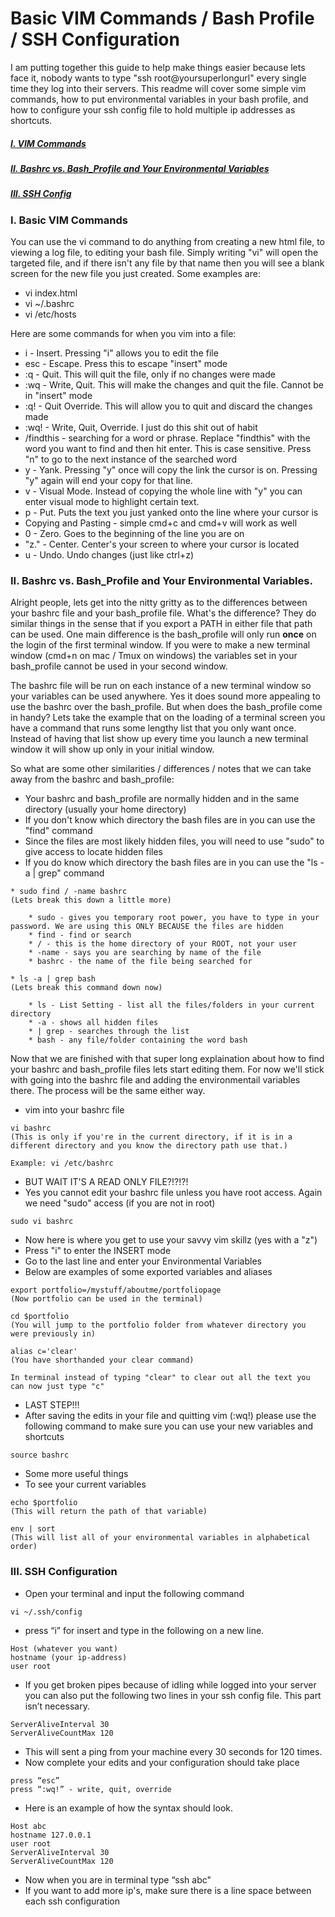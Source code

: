 # Basic VIM Commands / Bash Profile / SSH Configuration

I am putting together this guide to help make things easier because lets face it, nobody wants to type "ssh root@yoursuperlongurl" every single time they log into their servers. This readme will cover some simple vim commands, how to put environmental variables in your bash profile, and how to configure your ssh config file to hold multiple ip addresses as shortcuts.

##### [I. VIM Commands](#vim)
##### [II. Bashrc vs. Bash_Profile and Your Environmental Variables](#bash)
##### [III. SSH Config](#ssh)

### <a name=vim>I. Basic VIM Commands</a>

You can use the vi command to do anything from creating a new html file, to viewing a log file, to editing your bash file. Simply writing "vi" will open the targeted file, and if there isn't any file by that name then you will see a blank screen for the new file you just created. Some examples are:


* vi index.html
* vi ~/.bashrc
* vi /etc/hosts


Here are some commands for when you vim into a file:


* i - Insert. Pressing "i" allows you to edit the file
* esc - Escape. Press this to escape "insert" mode
* :q - Quit. This will quit the file, only if no changes were made
* :wq - Write, Quit. This will make the changes and quit the file. Cannot be in "insert" mode
* :q! - Quit Override. This will allow you to quit and discard the changes made
* :wq! - Write, Quit, Override. I just do this shit out of habit
* /findthis - searching for a word or phrase. Replace "findthis" with the word you want to find and then hit enter. This is case sensitive. Press "n" to go to the next instance of the searched word
* y - Yank. Pressing "y" once will copy the link the cursor is on. Pressing "y" again will end your copy for that line. 
* v - Visual Mode. Instead of copying the whole line with "y" you can enter visual mode to highlight certain text.
* p - Put. Puts the text you just yanked onto the line where your cursor is
* Copying and Pasting - simple cmd+c and cmd+v will work as well
* 0 - Zero. Goes to the beginning of the line you are on
* "z." - Center. Center's your screen to where your cursor is located
* u - Undo. Undo changes (just like ctrl+z)



### <a name=bash>II. Bashrc vs. Bash_Profile and Your Environmental Variables.</a>

Alright people, lets get into the nitty gritty as to the differences between your bashrc file and your bash_profile file. What's the difference? They do similar things in the sense that if you export a PATH in either file that path can be used. One main difference is the bash_profile will only run **once** on the login of the first terminal window. If you were to make a new terminal window (cmd+n on mac / Tmux on windows) the variables set in your bash_profile cannot be used in your second window. 

The bashrc file will be run on each instance of a new terminal window so your variables can be used anywhere. Yes it does sound more appealing to use the bashrc over the bash_profile. But when does the bash_profile come in handy? Lets take the example that on the loading of a terminal screen you have a command that runs some lengthy list that you only want once. Instead of having that list show up every time you launch a new terminal window it will show up only in your initial window. 

So what are some other similarities / differences / notes that we can take away from the bashrc and bash_profile:

* Your bashrc and bash_profile are normally hidden and in the same directory (usually your home directory)
* If you don't know which directory the bash files are in you can use the "find" command
* Since the files are most likely hidden files, you will need to use "sudo" to give access to locate hidden files
* If you do know which directory the bash files are in you can use the "ls -a | grep" command
 

```
* sudo find / -name bashrc
(Lets break this down a little more)

	* sudo - gives you temporary root power, you have to type in your password. We are using this ONLY BECAUSE the files are hidden
	* find - find or search
	* / - this is the home directory of your ROOT, not your user
	* -name - says you are searching by name of the file
	* bashrc - the name of the file being searched for
	
* ls -a | grep bash
(Lets break this command down now)

	* ls - List Setting - list all the files/folders in your current directory
	* -a - shows all hidden files
	* | grep - searches through the list 
	* bash - any file/folder containing the word bash

```

Now that we are finished with that super long explaination about how to find your bashrc and bash_profile files lets start editing them. For now we'll stick with going into the bashrc file and adding the environmentail variables there. The process will be the same either way. 

* vim into your bashrc file

```
vi bashrc
(This is only if you're in the current directory, if it is in a different directory and you know the directory path use that.)

Example: vi /etc/bashrc
```

* BUT WAIT IT'S A READ ONLY FILE?!?!?!
* Yes you cannot edit your bashrc file unless you have root access. Again we need "sudo" access (if you are not in root) 

```
sudo vi bashrc
```

* Now here is where you get to use your savvy vim skillz (yes with a "z")
* Press "i" to enter the INSERT mode
* Go to the last line and enter your Environmental Variables
* Below are examples of some exported variables and aliases

```
export portfolio=/mystuff/aboutme/portfoliopage
(Now portfolio can be used in the terminal)

cd $portfolio
(You will jump to the portfolio folder from whatever directory you were previously in)

alias c='clear'
(You have shorthanded your clear command)

In terminal instead of typing "clear" to clear out all the text you can now just type "c"
```

* LAST STEP!!!
* After saving the edits in your file and quitting vim (:wq!) please use the following command to make sure you can use your new variables and shortcuts

```
source bashrc
```

* Some more useful things
* To see your current variables

```
echo $portfolio
(This will return the path of that variable)

env | sort
(This will list all of your environmental variables in alphabetical order)
```


### <a name=ssh>III. SSH Configuration</a>

* Open your terminal and input the following command

```
vi ~/.ssh/config

```

* press “i” for insert and type in the following on a new line.

```
Host (whatever you want)
hostname (your ip-address)
user root
```

* If you get broken pipes because of idling while logged into your server you can also put the following two lines in your ssh config file. This part isn’t necessary.

```
ServerAliveInterval 30
ServerAliveCountMax 120
```

* This will sent a ping from your machine every 30 seconds for 120 times. 
* Now complete your edits and your configuration should take place

```
press “esc”
press “:wq!” - write, quit, override
```

* Here is an example of how the syntax should look.

```
Host abc
hostname 127.0.0.1
user root
ServerAliveInterval 30
ServerAliveCountMax 120
```

* Now when you are in terminal type “ssh abc"
* If you want to add more ip's, make sure there is a line space between each ssh configuration